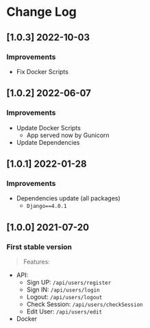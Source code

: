 # Change Log

## [1.0.3] 2022-10-03
### Improvements

- Fix Docker Scripts

## [1.0.2] 2022-06-07
### Improvements

- Update Docker Scripts
  - App served now by Gunicorn
- Update Dependencies

## [1.0.1] 2022-01-28
### Improvements

- Dependencies update (all packages) 
  - `Django==4.0.1`

## [1.0.0] 2021-07-20
### First stable version

> Features: 

- API:
   - Sign UP: `/api/users/register`
   - Sign IN: `/api/users/login`
   - Logout: `/api/users/logout`
   - Check Session: `/api/users/checkSession`
   - Edit User: `/api/users/edit`
- Docker
